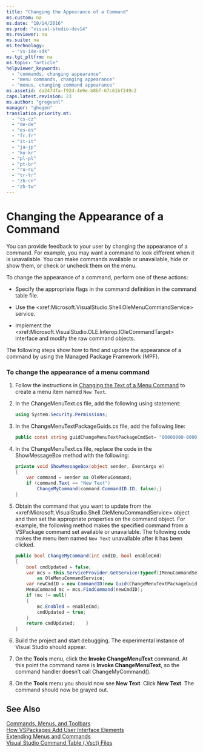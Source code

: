```yaml
---
title: "Changing the Appearance of a Command"
ms.custom: na
ms.date: "10/14/2016"
ms.prod: "visual-studio-dev14"
ms.reviewer: na
ms.suite: na
ms.technology: 
  - "vs-ide-sdk"
ms.tgt_pltfrm: na
ms.topic: "article"
helpviewer_keywords: 
  - "commands, changing appearance"
  - "menu commands, changing appearance"
  - "menus, changing command appearance"
ms.assetid: da2474fa-f92d-4e9e-b8bf-67c61bf249c2
caps.latest.revision: 23
ms.author: "gregvanl"
manager: "ghogen"
translation.priority.mt: 
  - "cs-cz"
  - "de-de"
  - "es-es"
  - "fr-fr"
  - "it-it"
  - "ja-jp"
  - "ko-kr"
  - "pl-pl"
  - "pt-br"
  - "ru-ru"
  - "tr-tr"
  - "zh-cn"
  - "zh-tw"
---
```

# Changing the Appearance of a Command
You can provide feedback to your user by changing the appearance of a command. For example, you may want a command to look different when it is unavailable. You can make commands available or unavailable, hide or show them, or check or uncheck them on the menu.  
  
 To change the appearance of a command, perform one of these actions:  
  
-   Specify the appropriate flags in the command definition in the command table file.  
  
-   Use the \<xref:Microsoft.VisualStudio.Shell.OleMenuCommandService> service.  
  
-   Implement the \<xref:Microsoft.VisualStudio.OLE.Interop.IOleCommandTarget> interface and modify the raw command objects.  
  
 The following steps show how to find and update the appearance of a command by using the Managed Package Framework (MPF).  
  
### To change the appearance of a menu command  
  
1.  Follow the instructions in [Changing the Text of a Menu Command](../extensibility/changing-the-text-of-a-menu-command.md) to create a menu item named `New Text`.  
  
2.  In the ChangeMenuText.cs file, add the following using statement:  
  
    ```c#  
    using System.Security.Permissions;  
    ```  
  
3.  In the ChangeMenuTextPackageGuids.cs file, add the following line:  
  
    ```c#  
    public const string guidChangeMenuTextPackageCmdSet= "00000000-0000-0000-0000-00000000";  // get the GUID from the .vsct file  
    ```  
  
4.  In the ChangeMenuText.cs file, replace the code in the ShowMessageBox method with the following:  
  
    ```c#  
    private void ShowMessageBox(object sender, EventArgs e)  
    {  
        var command = sender as OleMenuCommand;  
        if (command.Text == "New Text")  
            ChangeMyCommand(command.CommandID.ID, false);}  
    }  
    ```  
  
5.  Obtain the command that you want to update from the \<xref:Microsoft.VisualStudio.Shell.OleMenuCommandService> object and then set the appropriate properties on the command object. For example, the following method makes the specified command from a VSPackage command set available or unavailable. The following code makes the menu item named `New Text` unavailable after it has been clicked.  
  
    ```c#  
    public bool ChangeMyCommand(int cmdID, bool enableCmd)  
    {  
        bool cmdUpdated = false;  
        var mcs = this.ServiceProvider.GetService(typeof(IMenuCommandService))  
            as OleMenuCommandService;  
        var newCmdID = new CommandID(new Guid(ChangeMenuTextPackageGuids.guidChangeMenuTextPackageCmdSet), cmdID);  
        MenuCommand mc = mcs.FindCommand(newCmdID);  
        if (mc != null)  
        {  
            mc.Enabled = enableCmd;  
            cmdUpdated = true;  
        }  
        return cmdUpdated;    }  
    }  
    ```  
  
6.  Build the project and start debugging. The experimental instance of Visual Studio should appear.  
  
7.  On the **Tools** menu, click the **Invoke ChangeMenuText** command. At this point the command name is **Invoke ChangeMenuText**, so the command handler doesn’t call ChangeMyCommand().  
  
8.  On the **Tools** menu you should now see **New Text**. Click **New Text**. The command should now be grayed out.  
  
## See Also  
 [Commands, Menus, and Toolbars](../extensibility/commands--menus--and-toolbars.md)   
 [How VSPackages Add User Interface Elements](../extensibility/how-vspackages-add-user-interface-elements.md)   
 [Extending Menus and Commands](../extensibility/extending-menus-and-commands.md)   
 [Visual Studio Command Table (.Vsct) Files](../extensibility/visual-studio-command-table--.vsct--files.md)